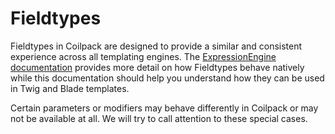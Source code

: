 # Fieldtypes

Fieldtypes in Coilpack are designed to provide a similar and consistent experience across all templating engines.  The [ExpressionEngine documentation](https://docs.expressionengine.com/latest/fieldtypes/overview.html) provides more detail on how Fieldtypes behave natively while this documentation should help you understand how they can be used in Twig and Blade templates.

Certain parameters or modifiers may behave differently in Coilpack or may not be available at all.  We will try to call attention to these special cases.